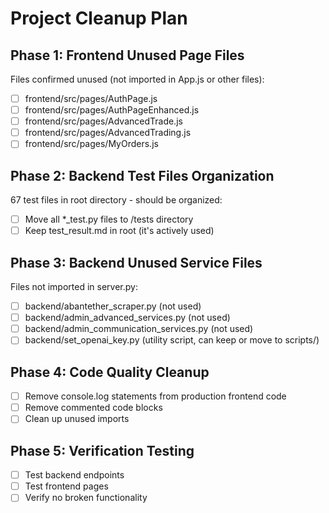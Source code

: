# Project Cleanup Plan

## Phase 1: Frontend Unused Page Files
Files confirmed unused (not imported in App.js or other files):
- [ ] frontend/src/pages/AuthPage.js
- [ ] frontend/src/pages/AuthPageEnhanced.js
- [ ] frontend/src/pages/AdvancedTrade.js
- [ ] frontend/src/pages/AdvancedTrading.js
- [ ] frontend/src/pages/MyOrders.js

## Phase 2: Backend Test Files Organization
67 test files in root directory - should be organized:
- [ ] Move all *_test.py files to /tests directory
- [ ] Keep test_result.md in root (it's actively used)

## Phase 3: Backend Unused Service Files
Files not imported in server.py:
- [ ] backend/abantether_scraper.py (not used)
- [ ] backend/admin_advanced_services.py (not used)
- [ ] backend/admin_communication_services.py (not used)
- [ ] backend/set_openai_key.py (utility script, can keep or move to scripts/)

## Phase 4: Code Quality Cleanup
- [ ] Remove console.log statements from production frontend code
- [ ] Remove commented code blocks
- [ ] Clean up unused imports

## Phase 5: Verification Testing
- [ ] Test backend endpoints
- [ ] Test frontend pages
- [ ] Verify no broken functionality
